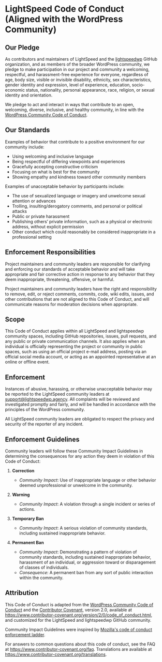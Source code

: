 # LightSpeed Code of Conduct (Aligned with the WordPress Community)

## Our Pledge

As contributors and maintainers of LightSpeed and the [lightspeedwp](https://github.com/lightspeedwp) GitHub organization, and as members of the broader WordPress community, we pledge to make participation in our project and community a welcoming, respectful, and harassment-free experience for everyone, regardless of age, body size, visible or invisible disability, ethnicity, sex characteristics, gender identity and expression, level of experience, education, socio-economic status, nationality, personal appearance, race, religion, or sexual identity and orientation.

We pledge to act and interact in ways that contribute to an open, welcoming, diverse, inclusive, and healthy community, in line with the [WordPress Community Code of Conduct](https://make.wordpress.org/community/handbook/code-of-conduct/).

## Our Standards

Examples of behavior that contribute to a positive environment for our community include:

- Using welcoming and inclusive language
- Being respectful of differing viewpoints and experiences
- Gracefully accepting constructive criticism
- Focusing on what is best for the community
- Showing empathy and kindness toward other community members

Examples of unacceptable behavior by participants include:

- The use of sexualized language or imagery and unwelcome sexual attention or advances
- Trolling, insulting/derogatory comments, and personal or political attacks
- Public or private harassment
- Publishing others’ private information, such as a physical or electronic address, without explicit permission
- Other conduct which could reasonably be considered inappropriate in a professional setting

## Enforcement Responsibilities

Project maintainers and community leaders are responsible for clarifying and enforcing our standards of acceptable behavior and will take appropriate and fair corrective action in response to any behavior that they deem inappropriate, threatening, offensive, or harmful.

Project maintainers and community leaders have the right and responsibility to remove, edit, or reject comments, commits, code, wiki edits, issues, and other contributions that are not aligned to this Code of Conduct, and will communicate reasons for moderation decisions when appropriate.

## Scope

This Code of Conduct applies within all LightSpeed and lightspeedwp community spaces, including GitHub repositories, issues, pull requests, and any public or private communication channels. It also applies when an individual is officially representing the project or community in public spaces, such as using an official project e-mail address, posting via an official social media account, or acting as an appointed representative at an online or offline event.

## Enforcement

Instances of abusive, harassing, or otherwise unacceptable behavior may be reported to the LightSpeed community leaders at [support@lightspeedwp.agency](mailto:support@lightspeedwp.agency). All complaints will be reviewed and investigated promptly and fairly, and will be handled in accordance with the principles of the WordPress community.

All LightSpeed community leaders are obligated to respect the privacy and security of the reporter of any incident.

## Enforcement Guidelines

Community leaders will follow these Community Impact Guidelines in determining the consequences for any action they deem in violation of this Code of Conduct:

1. **Correction**
   - _Community Impact_: Use of inappropriate language or other behavior deemed unprofessional or unwelcome in the community.

1. **Warning**
   - _Community Impact_: A violation through a single incident or series of actions.

1. **Temporary Ban**
   - _Community Impact_: A serious violation of community standards, including sustained inappropriate behavior.

1. **Permanent Ban**
   - _Community Impact_: Demonstrating a pattern of violation of community standards, including sustained inappropriate behavior, harassment of an individual, or aggression toward or disparagement of classes of individuals.
   - _Consequence_: A permanent ban from any sort of public interaction within the community.

## Attribution

This Code of Conduct is adapted from the [WordPress Community Code of Conduct](https://make.wordpress.org/community/handbook/code-of-conduct/) and the [Contributor Covenant][homepage], version 2.0, available at <https://www.contributor-covenant.org/version/2/0/code_of_conduct.html>, and customized for the LightSpeed and lightspeedwp GitHub community.

Community Impact Guidelines were inspired by [Mozilla's code of conduct enforcement ladder](https://github.com/mozilla/diversity).

[homepage]: https://www.contributor-covenant.org

For answers to common questions about this code of conduct, see the FAQ at <https://www.contributor-covenant.org/faq>. Translations are available at <https://www.contributor-covenant.org/translations>.
